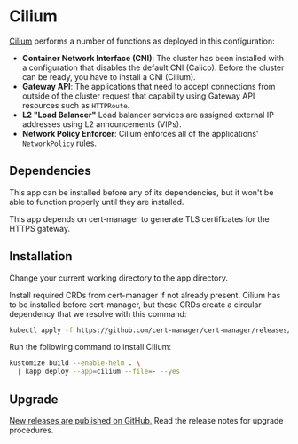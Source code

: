 # Cilium

[Cilium](https://cilium.io/) performs a number of functions as deployed in this configuration:

* **Container Network Interface (CNI)**:
  The cluster has been installed with a configuration that disables the
  default CNI (Calico). Before the cluster can be ready, you have to install a
  CNI (Cilium).
* **Gateway API**:
  The applications that need to accept connections from outside of the cluster
  request that capability using Gateway API resources such as `HTTPRoute`.
* **L2 "Load Balancer"**
  Load balancer services are assigned external IP addresses using L2 announcements (VIPs).
* **Network Policy Enforcer**:
  Cilium enforces all of the applications' `NetworkPolicy` rules.

## Dependencies

This app can be installed before any of its dependencies, but it won't be able to function properly until they are installed.

This app depends on cert-manager to generate TLS certificates for the HTTPS gateway.

## Installation

Change your current working directory to the app directory.

Install required CRDs from cert-manager if not already present.
Cilium has to be installed before cert-manager,
but these CRDs create a circular dependency that we resolve with this command:

```sh
kubectl apply -f https://github.com/cert-manager/cert-manager/releases/download/v1.16.3/cert-manager.crds.yaml
```

Run the following command to install Cilium:

```sh
kustomize build --enable-helm . \
  | kapp deploy --app=cilium --file=- --yes
```

## Upgrade

[New releases are published on GitHub.](https://github.com/cilium/cilium/releases)
Read the release notes for upgrade procedures.
